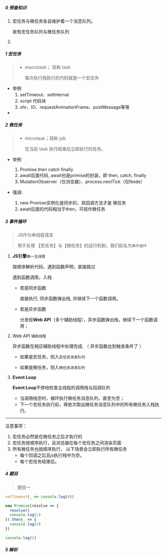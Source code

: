 ##### 0 预备知识

1. 宏任务与微任务各自维护着一个消息队列。

   故有宏任务队列与微任务队列

2. 

##### 1 宏任务

> - macrotask； 简称 task
>
>   每次执行栈执行的代码就是一个宏任务

- 举例
  1. setTimeout、setInterval
  2. script 代码块
  3. xhr、IO、requestAnimationFrame、postMessage等等
- 

##### 2 微任务

> - microtask；简称 job
>
>   在当前 task 执行结束后立即执行的任务。

- 举例
  1. Promise.then catch finally
  2. await后面代码, await也是primise的封装，即 then, catch, finally
  3. MutationObserver（仅浏览器）、process.nextTick（仅Node）

- 强调:
  1. new Promise实例化是同步的，其回调方法才是 微任务
  2. await后面的代码相当于then，可视作微任务

##### 3 事件循环

> JS作为单线程语言
>
> 用于处理 【宏任务】与【微任务】的运行机制，我们起名为`事件循环`

1. **JS引擎**`唯一主线程`

   按顺序解析代码，遇到函数声明，直接跳过

   遇到函数调用，入栈

   - 若是同步函数

     直接执行, 同步函数弹出栈, 并继续下一个函数调用。

   - 若是异步函数

     分发给**Web API**（多个辅助线程），异步函数弹出栈，继续下一个函数调用；

2. Web API `辅助线程`

   异步函数在相应辅助线程中处理完成, （ 异步函数达到触发条件了 ）

   - 如果是宏任务，则入`宏任务消息队列`

   - 如果是微任务，则入`微任务消息队列`

3. **Event Loop**

   **Event Loop**不停地检查主线程的调用栈与回调队列

   - 当调用栈空时，循环执行微任务消息队列，直至为空；
   - 下一个宏任务执行前，再依次取出微任务消息队列中的所有微任务入栈执行。

---

注意事项：

1. 宏任务必然是在微任务之后才执行的
2. 宏任务按顺序执行，且浏览器在每个宏任务之间渲染页面
3. 所有微任务也按顺序执行， 以下场景会立即执行所有微任务
   - 每个回调之后且js执行栈中为空。
   - 每个宏任务结束后。

##### 4 题目

> 题目一

````js
setTimeout(_ => console.log(4))

new Promise(resolve => {
  resolve()
  console.log(1)
}).then(_ => {
  console.log(3)
})

console.log(2)
````





##### 5 解析


